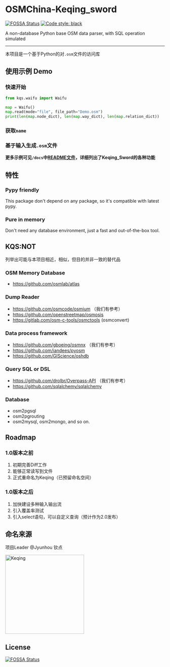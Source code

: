 # OSMChina-Keqing_sword

[![FOSSA Status](https://app.fossa.com/api/projects/git%2Bgithub.com%2FOSMChina%2FOSMChina-Keqing_Sword.svg?type=shield)](https://app.fossa.com/projects/git%2Bgithub.com%2FOSMChina%2FOSMChina-Keqing_Sword?ref=badge_shield)
<a href="https://github.com/psf/black"><img alt="Code style: black" src="https://img.shields.io/badge/code%20style-black-000000.svg"></a>

A non-database Python base OSM data parser, with SQL operation simulated 

----------

本项目是一个基于Python的对`.osm`文件的访问库

## 使用示例 Demo

### 快速开始

```python
from kqs.waifu import Waifu

map = Waifu()
map.read(mode="file", file_path="Demo.osm")
print(len(map.node_dict), len(map.way_dict), len(map.relation_dict))
```

### 获取`name`

### 基于输入生成`.osm`文件

**更多示例可见`/docs`中[README文件](/docs/README.md)，详细列出了Keqing_Sword的各种功能**

## 特性

### Pypy friendly

This package don't depend on any package, so it's compatible with latest pypy.

### Pure in memory

Don't need any database environment, just a fast and out-of-the-box tool.

## KQS:NOT

列举出可能与本项目相近，相似，但目的并非一致的替代品

### OSM Memory Database

+ https://github.com/osmlab/atlas

### Dump Reader

+ https://github.com/osmcode/osmium （我们有参考）
+ https://github.com/openstreetmap/osmosis
+ https://gitlab.com/osm-c-tools/osmctools (osmconvert)

### Data process framework

+ https://github.com/gboeing/osmnx （我们有参考）
+ https://github.com/iandees/pyosm
+ https://github.com/GIScience/oshdb

### Query SQL or DSL

+ https://github.com/drolbr/Overpass-API （我们有参考）
+ https://github.com/sqlalchemy/sqlalchemy

### Database

+ osm2pgsql
+ osm2pgrouting
+ osm2mysql, osm2mongo, and so on.

## Roadmap

### 1.0版本之前
1. 初期完善Diff工作
2. 能够正常读写到文件
3. 正式重命名为Keqing（已预留命名空间）

### 1.0版本之后
1. 加快建设多种输入输出流
2. 引入覆盖率测试
3. 引入select语句，可以自定义查询（预计作为2.0发布）

## 命名来源

项目Leader @Jyunhou 钦点

<a herf="https://zh.wikipedia.org/wiki/%E5%8E%9F%E7%A5%9E%E8%A7%92%E8%89%B2%E5%88%97%E8%A1%A8#%E7%92%83%E6%9C%88%E4%B8%83%E6%98%9F"><img alt="Keqing" src="https://avatars.githubusercontent.com/u/45530478?v=4" width=249px></a>

## License
[![FOSSA Status](https://app.fossa.com/api/projects/git%2Bgithub.com%2FOSMChina%2FOSMChina-Keqing_Sword.svg?type=large)](https://app.fossa.com/projects/git%2Bgithub.com%2FOSMChina%2FOSMChina-Keqing_Sword?ref=badge_large)
